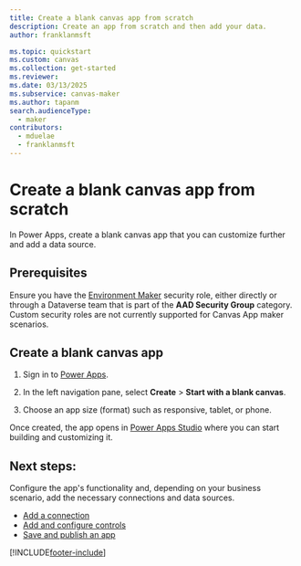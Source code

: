```yaml
---
title: Create a blank canvas app from scratch
description: Create an app from scratch and then add your data.
author: franklanmsft

ms.topic: quickstart
ms.custom: canvas
ms.collection: get-started
ms.reviewer: 
ms.date: 03/13/2025
ms.subservice: canvas-maker
ms.author: tapanm
search.audienceType: 
  - maker
contributors:
  - mduelae
  - franklanmsft
---
```


# Create a blank canvas app from scratch

In Power Apps, create a blank canvas app that you can customize further and add a data source. 


## Prerequisites

Ensure you have the [Environment Maker](/power-platform/admin/database-security#predefined-security-roles)  security role, either directly or through a Dataverse team that is part of the **AAD Security Group** category. Custom security roles are not currently supported for Canvas App maker scenarios.

## Create a blank canvas app

1. Sign in to [Power Apps](https://make.powerapps.com).

1. In the left navigation pane, select **Create** > **Start with a blank canvas**.

1. Choose an app size (format) such as responsive, tablet, or phone.

Once created, the app opens in [Power Apps Studio](power-apps-studio.md) where you can start building and customizing it.

## Next steps:

Configure the app's functionality and, depending on your business scenario, add the necessary connections and data sources.

- [Add a connection](add-data-connection.md)
- [Add and configure controls](add-configure-controls.md)
- [Save and publish an app](save-publish-app.md)

[!INCLUDE[footer-include](../../includes/footer-banner.md)]

